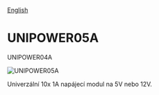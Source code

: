 
[English](./README.md)
<!--- module --->
# UNIPOWER05A
<!--- Emodule --->

<!--- subtitle --->UNIPOWER04A<!--- Esubtitle --->

![UNIPOWER05A]()

<!--- description ---> Univerzální 10x 1A napájecí modul na 5V nebo 12V.<!--- Edescription --->
            
